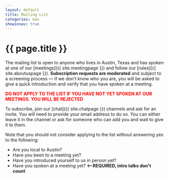 ```yaml
---
layout: default
title: Mailing List
categories: nav
showinnav: true
---
```


# {{ page.title }}

The mailing list is open to anyone who lives in Austin, Texas and has spoken at one of our [meetings]({{ site.meetingpage }}) and follow our [rules]({{ site.aboutuspage }}). **Subscription requests are moderated** and subject to a screening process — if we don't know who you are, you will be asked to give a quick introduction and verify that you have spoken at a meeting.

<B><FONT COLOR="red">DO NOT APPLY TO THE LIST IF YOU HAVE NOT YET SPOKEN AT OUR MEETINGS. YOU WILL BE REJECTED</FONT></B>

To subscribe, join our [chat]({{ site.chatpage }}) channels and ask for an invite. You will need to provide your email address to do so. You can either leave it in the channel or ask for someone who can add you and wait to give it to them.

Note that you should not consider applying to the list without answering yes to the following:

* Are you local to Austin? 
* Have you been to a meeting yet?
* Have you introduced yourself to us in person yet?
* Have you spoken at a meeting yet? **<--REQUIRED, intro talks don't count**
